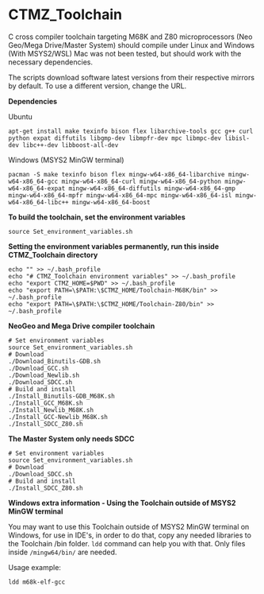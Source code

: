 # CTMZ_Toolchain
C cross compiler toolchain targeting M68K and Z80 microprocessors (Neo Geo/Mega Drive/Master System) should compile under Linux and Windows (With MSYS2/WSL) Mac was not been tested, but should work with the necessary dependencies.

The scripts download software latest versions from their respective mirrors by default. To use a different version, change the URL.

**Dependencies**

Ubuntu
```
apt-get install make texinfo bison flex libarchive-tools gcc g++ curl python expat diffutils libgmp-dev libmpfr-dev mpc libmpc-dev libisl-dev libc++-dev libboost-all-dev
```
Windows (MSYS2 MinGW terminal) 
``` 
pacman -S make texinfo bison flex mingw-w64-x86_64-libarchive mingw-w64-x86_64-gcc mingw-w64-x86_64-curl mingw-w64-x86_64-python mingw-w64-x86_64-expat mingw-w64-x86_64-diffutils mingw-w64-x86_64-gmp mingw-w64-x86_64-mpfr mingw-w64-x86_64-mpc mingw-w64-x86_64-isl mingw-w64-x86_64-libc++ mingw-w64-x86_64-boost 
```
**To build the toolchain, set the environment variables**
```
source Set_environment_variables.sh
```
**Setting the environment variables permanently, run this inside CTMZ_Toolchain directory**
```
echo "" >> ~/.bash_profile
echo "# CTMZ_Toolchain environment variables" >> ~/.bash_profile
echo "export CTMZ_HOME=$PWD" >> ~/.bash_profile
echo "export PATH=\$PATH:\$CTMZ_HOME/Toolchain-M68K/bin" >> ~/.bash_profile
echo "export PATH=\$PATH:\$CTMZ_HOME/Toolchain-Z80/bin" >> ~/.bash_profile
```

**NeoGeo and Mega Drive compiler toolchain**
```
# Set environment variables
source Set_environment_variables.sh
# Download
./Download_Binutils-GDB.sh
./Download_GCC.sh
./Download_Newlib.sh
./Download_SDCC.sh
# Build and install
./Install_Binutils-GDB_M68K.sh
./Install_GCC_M68K.sh
./Install_Newlib_M68K.sh
./Install_GCC-Newlib_M68K.sh
./Install_SDCC_Z80.sh
```
**The Master System only needs SDCC**
```
# Set environment variables
source Set_environment_variables.sh
# Download
./Download_SDCC.sh
# Build and install
./Install_SDCC_Z80.sh
```

**Windows extra information - Using the Toolchain outside of MSYS2 MinGW terminal**

You may want to use this Toolchain outside of MSYS2 MinGW terminal on Windows, for use in IDE's, in order to do that, copy any needed libraries to the Toolchain /bin folder. ``ldd`` command can help you with that. Only files inside ``/mingw64/bin/`` are needed.

Usage example:
```
ldd m68k-elf-gcc
```
